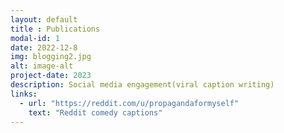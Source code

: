 ```yaml
---
layout: default
title : Publications
modal-id: 1
date: 2022-12-8
img: blogging2.jpg
alt: image-alt
project-date: 2023
description: Social media engagement(viral caption writing)
links:
  - url: "https://reddit.com/u/propagandaformyself"
    text: "Reddit comedy captions"
---
```


